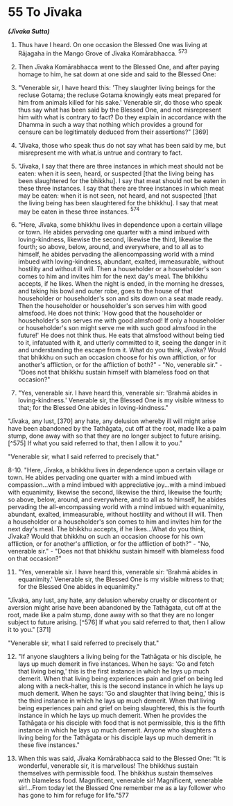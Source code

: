 # 55 To Jīvaka
***(Jīvaka Sutta)***

1. Thus have I heard. On one occasion the Blessed One was living at Rājagaha in the Mango Grove of Jīvaka Komārabhacca. ${ }^{573}$

2. Then Jīvaka Komārabhacca went to the Blessed One, and after paying homage to him, he sat down at one side and said to the Blessed One:

3. "Venerable sir, I have heard this: 'They slaughter living beings for the recluse Gotama; the recluse Gotama knowingly eats meat prepared for him from animals killed for his sake.' Venerable sir, do those who speak thus say what has been said by the Blessed One, and not misrepresent him with what is contrary to fact? Do they explain in accordance with the Dhamma in such a way that nothing which provides a ground for censure can be legitimately deduced from their assertions?" [369]

4. "Jīvaka, those who speak thus do not say what has been said by me, but misrepresent me with what.is untrue and contrary to fact.

5. "Jīvaka, I say that there are three instances in which meat should not be eaten: when it is seen, heard, or suspected [that the living being has been slaughtered for the bhikkhu]. I say that meat should not be eaten in these three instances. I say that there are three instances in which meat may be eaten: when it is not seen, not heard, and not suspected [that the living being has been slaughtered for the bhikkhu]. I say that meat may be eaten in these three instances. ${ }^{574}$

6. "Here, Jīvaka, some bhikkhu lives in dependence upon a certain village or town. He abides pervading one quarter with a mind imbued with loving-kindness, likewise the second, likewise the third, likewise the fourth; so above, below, around, and everywhere, and to all as to himself, he abides pervading the allencompassing world with a mind imbued with loving-kindness,
abundant, exalted, immeasurable, without hostility and without ill will. Then a householder or a householder's son comes to him and invites him for the next day's meal. The bhikkhu accepts, if he likes. When the night is ended, in the morning he dresses, and taking his bowl and outer robe, goes to the house of that householder or householder's son and sits down on a seat made ready. Then the householder or householder's son serves him with good almsfood. He does not think: 'How good that the householder or householder's son serves me with good almsfood! If only a householder or householder's son might serve me with such good almsfood in the future!' He does not think thus. He eats that almsfood without being tied to it, infatuated with it, and utterly committed to it, seeing the danger in it and understanding the escape from it. What do you think, Jīvaka? Would that bhikkhu on such an occasion choose for his own affliction, or for another's affliction, or for the affliction of both?" - "No, venerable sir." - "Does not that bhikkhu sustain himself with blameless food on that occasion?"

7. "Yes, venerable sir. I have heard this, venerable sir: 'Brahmā abides in loving-kindness.' Venerable sir, the Blessed One is my visible witness to that; for the Blessed One abides in loving-kindness."

"Jīvaka, any lust, [370] any hate, any delusion whereby ill will might arise have been abandoned by the Tathāgata, cut off at the root, made like a palm stump, done away with so that they are no longer subject to future arising. [^575] If what you said referred to that, then I allow it to you."

"Venerable sir, what I said referred to precisely that."

8-10. "Here, Jīvaka, a bhikkhu lives in dependence upon a certain village or town. He abides pervading one quarter with a mind imbued with compassion...with a mind imbued with appreciative joy...with a mind imbued with equanimity, likewise the second, likewise the third, likewise the fourth; so above, below, around, and everywhere, and to all as to himself, he abides pervading the all-encompassing world with a mind imbued with equanimity, abundant, exalted, immeasurable, without hostility and without ill will. Then a householder or a householder's son comes to him and invites him for the next day's meal. The bhikkhu accepts, if he likes...What do you think, Jīvaka? Would that bhikkhu on such an occasion choose
for his own affliction, or for another's affliction, or for the affliction of both?" - "No, venerable sir." - "Does not that bhikkhu sustain himself with blameless food on that occasion?"

11. "Yes, venerable sir. I have heard this, venerable sir: 'Brahmā abides in equanimity.' Venerable sir, the Blessed One is my visible witness to that; for the Blessed One abides in equanimity."

"Jīvaka, any lust, any hate, any delusion whereby cruelty or discontent or aversion might arise have been abandoned by the Tathāgata, cut off at the root, made like a palm stump, done away with so that they are no longer subject to future arising. [^576] If what you said referred to that, then I allow it to you." [371]

"Venerable sir, what I said referred to precisely that."

12. "If anyone slaughters a living being for the Tathāgata or his disciple, he lays up much demerit in five instances. When he says: 'Go and fetch that living being,' this is the first instance in which he lays up much demerit. When that living being experiences pain and grief on being led along with a neck-halter, this is the second instance in which he lays up much demerit. When he says: 'Go and slaughter that living being,' this is the third instance in which he lays up much demerit. When that living being experiences pain and grief on being slaughtered, this is the fourth instance in which he lays up much demerit. When he provides the Tathāgata or his disciple with food that is not permissible, this is the fifth instance in which he lays up much demerit. Anyone who slaughters a living being for the Tathāgata or his disciple lays up much demerit in these five instances."

13. When this was said, Jīvaka Komārabhacca said to the Blessed One: "It is wonderful, venerable sir, it is marvellous! The bhikkhus sustain themselves with permissible food. The bhikkhus sustain themselves with blameless food. Magnificent, venerable sir! Magnificent, venerable sir!...From today let the Blessed One remember me as a lay follower who has gone to him for refuge for life."577